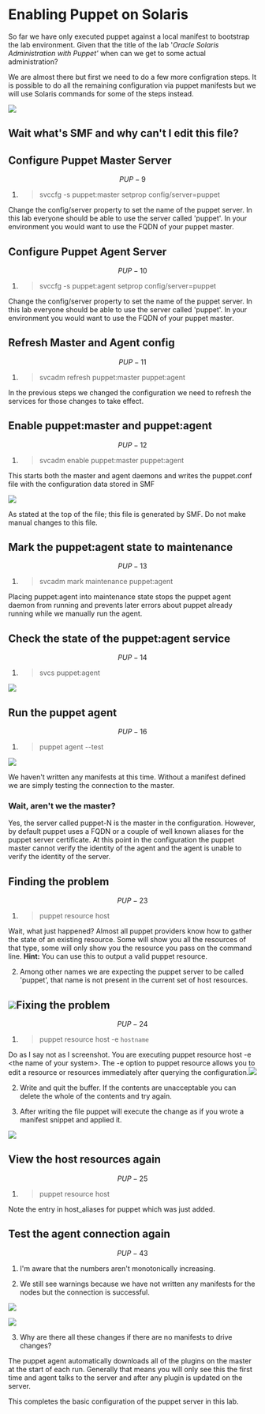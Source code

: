# Enabling Puppet on Solaris

So far we have only executed puppet against a local manifest to bootstrap the lab environment. Given that the title of the lab '_Oracle Solaris Administration with Puppet'_ when can we get to some actual administration?

We are almost there but first we need to do a few more configration steps. It is possible to do all the remaining configuration via puppet manifests but we will use Solaris commands for some of the steps instead.

![](images/SETUP-008.0-svccfg-svcadm.png)

## Wait what's SMF and why can't I edit this file?

## Configure Puppet Master Server
$$
PUP-9
$$

1. > svccfg -s puppet:master setprop config/server=puppet

  Change the config/server property to set the name of the puppet server. In this lab everyone should be able to use the server called 'puppet'. In your environment you would want to use the FQDN of your puppet master.

## Configure Puppet Agent Server
$$
PUP-10
$$

1. > svccfg -s puppet:agent setprop config/server=puppet

  Change the config/server property to set the name of the puppet server. In this lab everyone should be able to use the server called 'puppet'. In your environment you would want to use the FQDN of your puppet master.

## Refresh Master and Agent config
$$
PUP-11
$$

1. > svcadm refresh puppet:master puppet:agent

  In the previous steps we changed the configuration we need to refresh the services for those changes to take effect.

## Enable puppet:master and puppet:agent
$$
PUP-12
$$

1. > svcadm enable puppet:master puppet:agent

  This starts both the master and agent daemons and writes the puppet.conf file with the configuration data stored in SMF

  ![](images/SETUP-008.1-puppet-conf.png)

  As stated at the top of the file; this file is generated by SMF. Do not make manual changes to this file.

## Mark the puppet:agent state to maintenance
$$
PUP-13
$$

1. > svcadm mark maintenance puppet:agent

  Placing puppet:agent into maintenance state stops the puppet agent daemon from running and prevents later errors about puppet already running while we manually run the agent.

## Check the state of the puppet:agent service
$$
PUP-14
$$

1. > svcs puppet:agent

  ![](images/SETUP-008.2-maintenance.png)

## Run the puppet agent
$$
PUP-16
$$

1. > puppet agent --test

  ![](images/SETUP-008.3-agent--test.png)

  We haven't written any manifests at this time. Without a manifest defined we are simply testing the connection to the master.

  ### Wait, aren't we the master?

  Yes, the server called puppet-N is the master in the configuration. However, by default puppet uses a FQDN or a couple of well known aliases for the puppet server certificate. At this point in the configuration the puppet master cannot verify the identity of the agent  and the agent is unable to verify the identity of the server.

## Finding the problem
$$
PUP-23
$$

1. > puppet resource host

  Wait, what just happened? Almost all puppet providers know how to gather the state of an existing resource. Some will show you all the resources of that type, some will only show you the resource you pass on the command line. **Hint:** You can use this to output a valid puppet resource.

2. Among other names we are expecting the puppet server to be called 'puppet', that name is not present in the current set of host resources.

  ## ![](images/SETUP-008.4-resource-host.png)Fixing the problem
$$
PUP-24
$$

1. > puppet resource host -e `hostname`

  Do as I say not as I screenshot. You are executing puppet resource host -e &lt;the name of your system&gt;. The -e option to puppet resource allows you to edit a resource or resources immediately after querying the configuration.![](images/SETUP-008.5-resource-host-e.png)

2. Write and quit the buffer. If the contents are unacceptable you can delete the whole of the contents and try again.

3. After writing the file puppet will execute the change as if you wrote a manifest snippet and applied it.

  ![](images/SETUP-008.6-resource-host-after.png)

## View the host resources again
$$
PUP-25
$$

1. > puppet resource host

  Note the entry in host_aliases for puppet which was just added.

##  Test the agent connection again
$$
PUP-43
$$

1. I'm aware that the numbers aren't monotonically increasing.

2. We still see warnings because we have not written any manifests for the nodes but the connection is successful.

  ![](images/SETUP-008.7-puppet-agent-test.png)

  ![](images/SETUP-008.8-puppet-agent-test-cont.png)

3. Why are there all these changes if there are no manifests to drive changes?

  The puppet agent automatically downloads all of the plugins on the master at the start of each run. Generally that means you will only see this the first time and agent talks to the server and after any plugin is updated on the server.

This completes the basic configuration of the puppet server in this lab.

